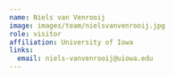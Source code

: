 ```yaml
---
name: Niels van Venrooij 
image: images/team/nielsvanvenrooij.jpg
role: visitor
affiliation: University of Iowa
links:
  email: niels-vanvenrooij@uiowa.edu
---
```

